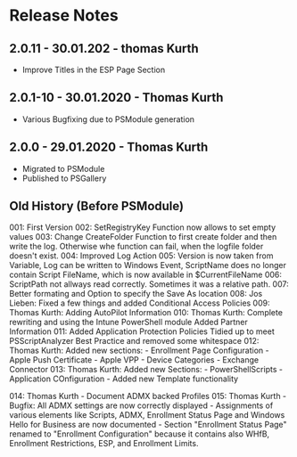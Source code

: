 # Release Notes

## 2.0.11 - 30.01.202 - thomas Kurth

- Improve Titles in the ESP Page Section

## 2.0.1-10 - 30.01.2020 - Thomas Kurth

- Various Bugfixing due to PSModule generation

## 2.0.0 - 29.01.2020 - Thomas Kurth

- Migrated to PSModule
- Published to PSGallery

## Old History (Before PSModule)

001: First Version
002: SetRegistryKey Function now allows to set empty values
003: Change CreateFolder Function to first create folder and then write the log. Otherwise whe function can fail, when the logfile folder doesn't exist.
004: Improved Log Action
005: Version is now taken from Variable, Log can be written to Windows Event, 
        ScriptName does no longer contain Script FileName, which is now available in $CurrentFileName 
006: ScriptPath not allways read correctly. Sometimes it was a relative path.
007: Better formating and Option to specify the Save As location
008: Jos Lieben: Fixed a few things and added Conditional Access Policies
009: Thomas Kurth: Adding AutoPilot Information
010: Thomas Kurth: Complete rewriting and using the Intune PowerShell module
        Added Partner Information
011: Added Application Protection Policies
        Tidied up to meet PSScriptAnalyzer Best Practice and removed some whitespace
012: Thomas Kurth: Added new sections:
        - Enrollment Page Configuration
        - Apple Push Certificate
        - Apple VPP
        - Device Categories
        - Exchange Connector
013: Thomas Kurth: Added new Sections:
        - PowerShellScripts
        - Application COnfiguration
        - Added new Template functionality

014: Thomas Kurth
        - Document ADMX backed Profiles
015: Thomas Kurth
        - Bugfix: All ADMX settings are now correctly displayed
        - Assignments of various elements like Scripts, ADMX, Enrollment Status Page and Windows Hello for Business are now documented
        - Section "Enrollment Status Page" renamed to "Enrollment Configuration" because it contains also WHfB, Enrollment Restrictions, ESP, and Enrollment Limits. 